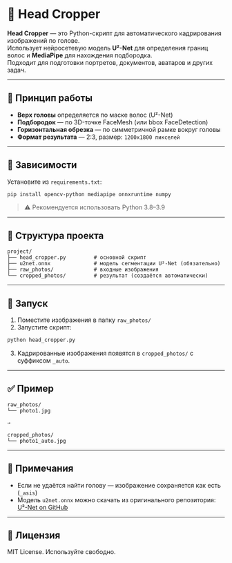 # 🧠 Head Cropper

**Head Cropper** — это Python-скрипт для автоматического кадрирования изображений по голове.  
Использует нейросетевую модель **U²-Net** для определения границ волос и **MediaPipe** для нахождения подбородка.  
Подходит для подготовки портретов, документов, аватаров и других задач.

---

## 📐 Принцип работы

- **Верх головы** определяется по маске волос (U²-Net)
- **Подбородок** — по 3D-точке FaceMesh (или bbox FaceDetection)
- **Горизонтальная обрезка** — по симметричной рамке вокруг головы
- **Формат результата** — 2:3, размер: `1200x1800 пикселей`

---

## 🧩 Зависимости

Установите из `requirements.txt`:

```bash
pip install opencv-python mediapipe onnxruntime numpy
```

> ⚠️ Рекомендуется использовать Python 3.8–3.9

---

## 📁 Структура проекта

```
project/
├── head_cropper.py         # основной скрипт
├── u2net.onnx              # модель сегментации U²-Net (обязательно)
├── raw_photos/             # входные изображения
└── cropped_photos/         # результат (создаётся автоматически)
```

---

## 🚀 Запуск

1. Поместите изображения в папку `raw_photos/`
2. Запустите скрипт:

```bash
python head_cropper.py
```

3. Кадрированные изображения появятся в `cropped_photos/` с суффиксом `_auto`.

---

## ✅ Пример

```
raw_photos/
└── photo1.jpg

→

cropped_photos/
└── photo1_auto.jpg
```

---

## 📌 Примечания

- Если не удаётся найти голову — изображение сохраняется как есть (`_asis`)
- Модель `u2net.onnx` можно скачать из оригинального репозитория:  
  [U²-Net on GitHub](https://github.com/xuebinqin/U-2-Net)

---

## 📄 Лицензия

MIT License. Используйте свободно.
